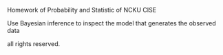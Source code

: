 Homework of Probability and Statistic of NCKU CISE

Use Bayesian inference to inspect the model that generates the observed data


all rights reserved.
